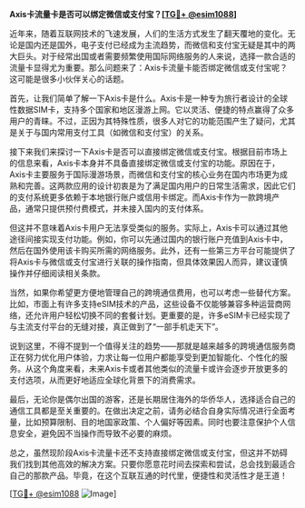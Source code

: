 **Axis卡流量卡是否可以绑定微信或支付宝？[[TG💪+ @esim1088](https://t.me/s/esim1088)]**

近年来，随着互联网技术的飞速发展，人们的生活方式发生了翻天覆地的变化。无论是国内还是国外，电子支付已经成为主流趋势，而微信和支付宝无疑是其中的两大巨头。对于经常出国或者需要频繁使用国际网络服务的人来说，选择一款合适的流量卡显得尤为重要。那么问题来了：Axis卡流量卡能否绑定微信或支付宝呢？这可能是很多小伙伴关心的话题。

首先，让我们简单了解一下Axis卡是什么。Axis卡是一种专为旅行者设计的全球性数据SIM卡，支持多个国家和地区漫游上网。它以灵活、便捷的特点赢得了众多用户的青睐。不过，正因为其特殊性质，很多人对它的功能范围产生了疑问，尤其是关于与国内常用支付工具（如微信和支付宝）的关系。

接下来我们来探讨一下Axis卡是否可以直接绑定微信或支付宝。根据目前市场上的信息来看，Axis卡本身并不具备直接绑定微信或支付宝的功能。原因在于，Axis卡主要服务于国际漫游场景，而微信和支付宝的核心业务在国内市场更为成熟和完善。这两款应用的设计初衷是为了满足国内用户的日常生活需求，因此它们的支付系统更多依赖于本地银行账户或信用卡绑定。而Axis卡作为一款跨境产品，通常只提供预付费模式，并未接入国内的支付体系。

但这并不意味着Axis卡用户无法享受类似的服务。实际上，Axis卡可以通过其他途径间接实现支付功能。例如，你可以先通过国内的银行账户充值到Axis卡中，然后在国外使用该卡购买所需的网络服务。此外，还有一些第三方平台可能提供了将Axis卡与微信或支付宝进行关联的操作指南，但具体效果因人而异，建议谨慎操作并仔细阅读相关条款。

当然，如果你希望更方便地管理自己的跨境通信费用，也可以考虑一些替代方案。比如，市面上有许多支持eSIM技术的产品，这些设备不仅能够兼容多种运营商网络，还允许用户轻松切换不同的套餐计划。更重要的是，许多eSIM卡已经实现了与主流支付平台的无缝对接，真正做到了“一部手机走天下”。

说到这里，不得不提到一个值得关注的趋势——那就是越来越多的跨境通信服务商正在努力优化用户体验，力求让每一位用户都能享受到更加智能化、个性化的服务。从这个角度来看，未来Axis卡或者其他类似的流量卡或许会逐步开放更多的支付选项，从而更好地适应全球化背景下的消费需求。

最后，无论你是偶尔出国的游客，还是长期居住海外的华侨华人，选择适合自己的通信工具都是至关重要的。在做出决定之前，请务必结合自身实际情况进行全面考量，比如预算限制、目的地国家政策、个人偏好等因素。同时也要注意保护个人信息安全，避免因不当操作而导致不必要的麻烦。

总之，虽然现阶段Axis卡流量卡还不支持直接绑定微信或支付宝，但这并不妨碍我们找到其他高效的解决方案。只要你愿意花时间去探索和尝试，总会找到最适合自己的那款产品。毕竟，在这个互联互通的时代里，便捷性和灵活性才是王道！

[[TG💪+ @esim1088](https://t.me/s/esim1088) ![Image](https://i.postimg.cc/4NQfJmqS/Snipaste-2025-05-13-00-14-12.png)]